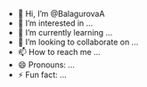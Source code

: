 - 👋 Hi, I’m @BalagurovaA
- 👀 I’m interested in ...
- 🌱 I’m currently learning ...
- 💞️ I’m looking to collaborate on ...
- 📫 How to reach me ...
- 😄 Pronouns: ...
- ⚡ Fun fact: ...

<!---
BalagurovaA/BalagurovaA is a ✨ special ✨ repository because its `README.md` (this file) appears on your GitHub profile.
You can click the Preview link to take a look at your changes.
--->
